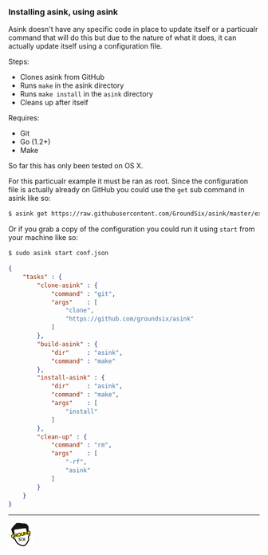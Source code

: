 ### Installing asink, using asink

Asink doesn't have any specific code in place to
update itself or a particualr command that will
do this but due to the nature of what it does,
it can actually update itself using a
configuration file. 

Steps:

  - Clones asink from GitHub
  - Runs `make` in the asink directory
  - Runs `make install` in the `asink` directory
  - Cleans up after itself

Requires:

  - Git
  - Go (1.2+)
  - Make

So far this has only been tested on OS X.

For this particualr example it must be ran as root. Since the
configuration file is actually already on GitHub you could use
the `get` sub command in asink like so:

```bash
$ asink get https://raw.githubusercontent.com/GroundSix/asink/master/examples/asink/conf.json
```
Or if you grab a copy of the configuration you could run it
using `start` from your machine like so:

```bash
$ sudo asink start conf.json
```

```json
{
    "tasks" : {
        "clone-asink" : {
            "command" : "git",
            "args"    : [
                "clone",
                "https://github.com/groundsix/asink"
            ]
        },
        "build-asink" : {
        	"dir"     : "asink",
            "command" : "make"
        },
        "install-asink" : {
        	"dir"     : "asink",
            "command" : "make",
            "args"    : [
                "install"
            ]
        },
        "clean-up" : {
            "command" : "rm",
            "args"    : [
                "-rf",
                "asink"
            ]
        }
    }
}
```

* * *

![Ground Six](https://raw.githubusercontent.com/GroundSix/asink/master/images/groundsix.jpg)